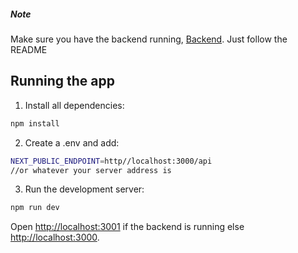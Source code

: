 ##### Note
Make sure you have the backend running, [Backend](https://github.com/HamadUllah16/grayhat_assessment_server). Just follow the README


## Running the app

1. Install all dependencies:

```bash
npm install
```

2. Create a .env and add:
```bash
NEXT_PUBLIC_ENDPOINT=http//localhost:3000/api
//or whatever your server address is
```

3. Run the development server:
```bash
npm run dev
```

Open [http://localhost:3001](http://localhost:3001) if the backend is running else [http://localhost:3000](http://localhost:3000).
